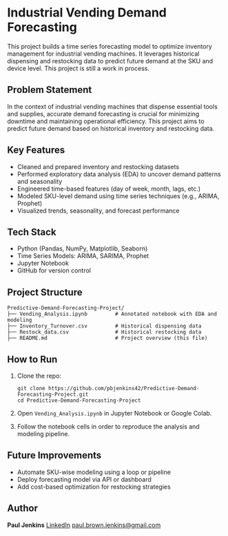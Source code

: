 # Industrial Vending Demand Forecasting

This project builds a time series forecasting model to optimize inventory management for industrial vending machines. It leverages historical dispensing and restocking data to predict future demand at the SKU and device level. This project is still a work in process.

## Problem Statement

In the context of industrial vending machines that dispense essential tools and supplies, accurate demand forecasting is crucial for minimizing downtime and maintaining operational efficiency. This project aims to predict future demand based on historical inventory and restocking data.

## Key Features

* Cleaned and prepared inventory and restocking datasets
* Performed exploratory data analysis (EDA) to uncover demand patterns and seasonality
* Engineered time-based features (day of week, month, lags, etc.)
* Modeled SKU-level demand using time series techniques (e.g., ARIMA, Prophet)
* Visualized trends, seasonality, and forecast performance

## Tech Stack

* Python (Pandas, NumPy, Matplotlib, Seaborn)
* Time Series Models: ARIMA, SARIMA, Prophet
* Jupyter Notebook
* GitHub for version control

## Project Structure

```
Predictive-Demand-Forecasting-Project/
├── Vending_Analysis.ipynb         # Annotated notebook with EDA and modeling
├── Inventory_Turnover.csv         # Historical dispensing data
├── Restock_data.csv               # Historical restocking data
├── README.md                      # Project overview (this file)
```

## How to Run

1. Clone the repo:

   ```
   git clone https://github.com/pbjenkins42/Predictive-Demand-Forecasting-Project.git
   cd Predictive-Demand-Forecasting-Project
   ```

2. Open `Vending_Analysis.ipynb` in Jupyter Notebook or Google Colab.

3. Follow the notebook cells in order to reproduce the analysis and modeling pipeline.

## Future Improvements

* Automate SKU-wise modeling using a loop or pipeline
* Deploy forecasting model via API or dashboard
* Add cost-based optimization for restocking strategies

## Author

**Paul Jenkins**
[LinkedIn](https://www.linkedin.com/in/paul-jenkins-32410353)
[paul.brown.jenkins@gmail.com](mailto:paul.brown.jenkins@gmail.com)
